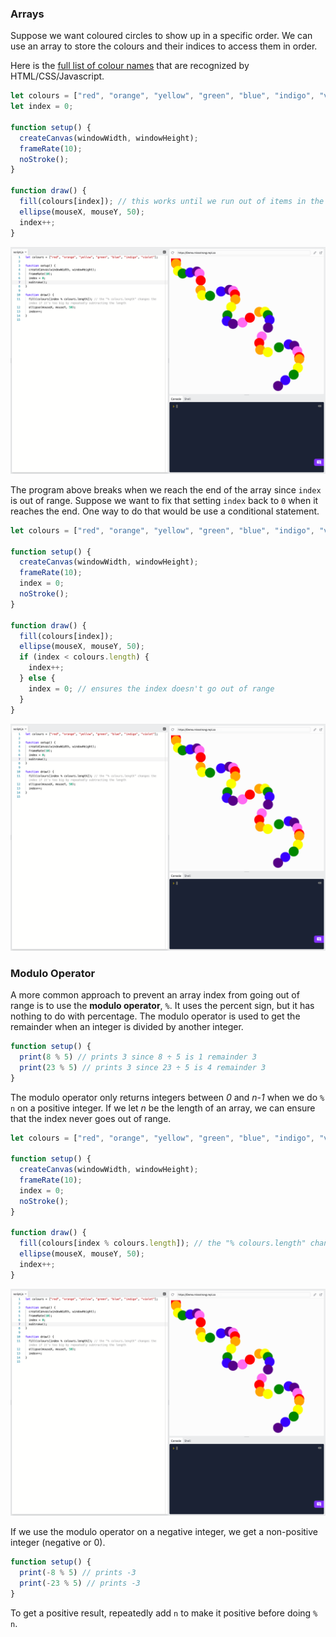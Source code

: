 ### Arrays

Suppose we want coloured circles to show up in a specific order. We can use an array to store the colours and their indices to access them in order. 

Here is the [full list of colour names](https://www.w3schools.com/colors/colors_names.asp) that are recognized by HTML/CSS/Javascript.

```js
let colours = ["red", "orange", "yellow", "green", "blue", "indigo", "violet"];
let index = 0;

function setup() {
  createCanvas(windowWidth, windowHeight);
  frameRate(10);
  noStroke();
}

function draw() {
  fill(colours[index]); // this works until we run out of items in the list
  ellipse(mouseX, mouseY, 50);
  index++;
}
```

![](../../Images/Array_2.png)

The program above breaks when we reach the end of the array since `index` is out of range. Suppose we want to fix that setting `index` back to `0` when it reaches the end. One way to do that would be use a conditional statement.

```js
let colours = ["red", "orange", "yellow", "green", "blue", "indigo", "violet"];

function setup() {
  createCanvas(windowWidth, windowHeight);
  frameRate(10);
  index = 0;
  noStroke();
}

function draw() {
  fill(colours[index]);
  ellipse(mouseX, mouseY, 50);
  if (index < colours.length) {
    index++;
  } else {
    index = 0; // ensures the index doesn't go out of range
  }
}
```

![](../../Images/Array_2.png)

### Modulo Operator

A more common approach to prevent an array index from going out of range is to use the **modulo operator**, `%`. It uses the percent sign, but it has nothing to do with percentage. 
The modulo operator is used to get the remainder when an integer is divided by another integer.

```js
function setup() {
  print(8 % 5) // prints 3 since 8 ÷ 5 is 1 remainder 3
  print(23 % 5) // prints 3 since 23 ÷ 5 is 4 remainder 3
}
```

The modulo operator only returns integers between *0* and *n-1* when we do `% n` on a positive integer. If we let *n* be the length of an array, we can ensure that the index never goes out of range.

```js
let colours = ["red", "orange", "yellow", "green", "blue", "indigo", "violet"];

function setup() {
  createCanvas(windowWidth, windowHeight);
  frameRate(10);
  index = 0;
  noStroke();
}

function draw() {
  fill(colours[index % colours.length]); // the "% colours.length" changes the index if it's too big by repeatedly subtracting the length
  ellipse(mouseX, mouseY, 50);
  index++;
}
```
![](../../Images/Array_2.png)

If we use the modulo operator on a negative integer, we get a non-positive integer (negative or 0). 

```js
function setup() {
  print(-8 % 5) // prints -3
  print(-23 % 5) // prints -3
}
```

To get a positive result, repeatedly add `n` to make it positive before doing `% n`.
